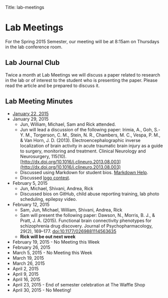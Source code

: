 Title: lab-meetings

# Lab Meetings

For the Spring 2015 Semester, our meeting will be at 8:15am on Thursdays in the lab conference room. 

## Lab Journal Club

Twice a month at Lab Meetings we will discuss a paper related to research in the lab or of interest to the student who is presenting the paper. Please read the article and be prepared to discuss it.

## Lab Meeting Minutes

- [January 22, 2015](https://github.com/gilmore-lab/mtg-minutes/blob/master/2015-01-22.md)  
- January 29, 2015
    - Jun, William, Michael, Sam and Rick attended.
    - Jun will lead a discussion of the following paper: Irimia, A., Goh, S.-Y. M., Torgerson, C. M., Stein, N. R., Chambers, M. C., Vespa, P. M., & Van Horn, J. D. (2013). Electroencephalographic inverse localization of brain activity in acute traumatic brain injury as a guide to surgery, monitoring and treatment. Clinical Neurology and Neurosurgery, 115(10). [http://dx.doi.org/10.1016/j.clineuro.2013.08.003](http://dx.doi.org/10.1016/j.clineuro.2013.08.003)
    - Discussed using Markdown for student bios. [Markdown Help](https://help.github.com/articles/markdown-basics/).
    - Discussed [logo contest](https://app.asana.com/0/24984362312919/24984362312933).
- February 5, 2015
    - Jun, Michael, Shivani, Andrea, Rick 
    - Discussed bios on GitHub, child abuse reporting training, lab photo scheduling, epilepsy video.
- February 12, 2015
    + Sam, Jun, Michael, William, Shivani, Andrea, Rick
    - Sam will present the following paper: Dawson, N., Morris, B. J., & Pratt, J. A. (2015). Functional brain connectivity phenotypes for schizophrenia drug discovery. Journal of Psychopharmacology, 29(2), 169–177. [doi:10.1177/0269881114563635](http://jop.sagepub.com/content/29/2/169.full)
    - **Rick will be out next week**
- February 19, 2015 - No Meeting this Week
- February 26, 2015
- March 5, 2015 - No Meeting this Week
- March 19, 2015  
- March 26, 2015  
- April 2, 2015  
- April 9, 2015  
- April 16, 2015  
- April 23, 2015 - End of semester celebration at The Waffle Shop 
- April 30, 2015 - No Meeting!





